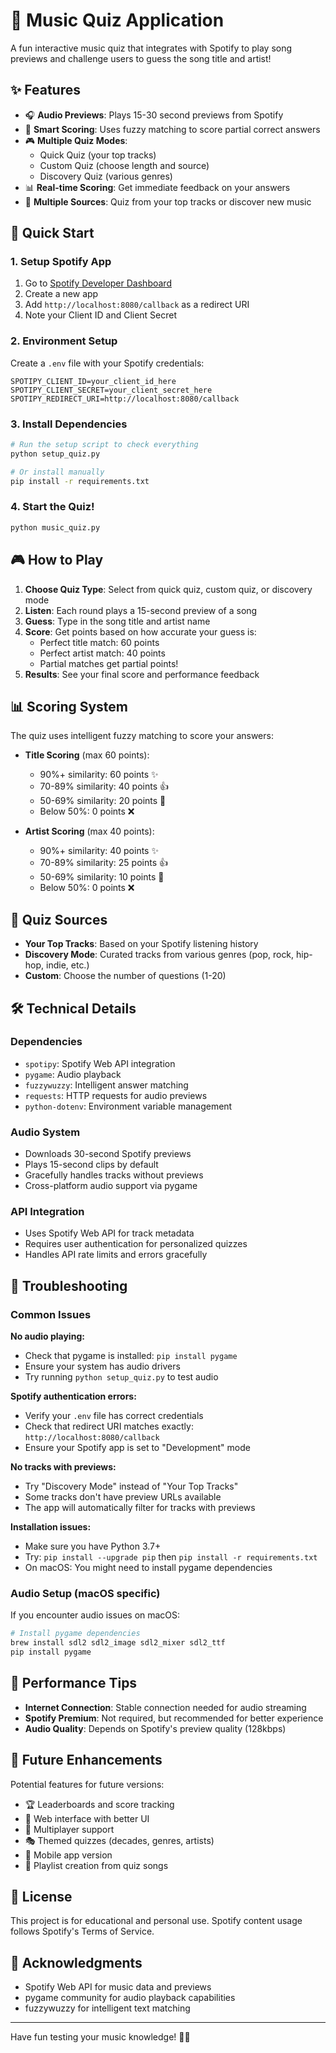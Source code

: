 # 🎵 Music Quiz Application

A fun interactive music quiz that integrates with Spotify to play song previews and challenge users to guess the song title and artist!

## ✨ Features

- 🎧 **Audio Previews**: Plays 15-30 second previews from Spotify
- 🎯 **Smart Scoring**: Uses fuzzy matching to score partial correct answers
- 🎮 **Multiple Quiz Modes**: 
  - Quick Quiz (your top tracks)
  - Custom Quiz (choose length and source)
  - Discovery Quiz (various genres)
- 📊 **Real-time Scoring**: Get immediate feedback on your answers
- 🎵 **Multiple Sources**: Quiz from your top tracks or discover new music

## 🚀 Quick Start

### 1. Setup Spotify App
1. Go to [Spotify Developer Dashboard](https://developer.spotify.com/dashboard)
2. Create a new app
3. Add `http://localhost:8080/callback` as a redirect URI
4. Note your Client ID and Client Secret

### 2. Environment Setup
Create a `.env` file with your Spotify credentials:
```
SPOTIPY_CLIENT_ID=your_client_id_here
SPOTIPY_CLIENT_SECRET=your_client_secret_here
SPOTIPY_REDIRECT_URI=http://localhost:8080/callback
```

### 3. Install Dependencies
```bash
# Run the setup script to check everything
python setup_quiz.py

# Or install manually
pip install -r requirements.txt
```

### 4. Start the Quiz!
```bash
python music_quiz.py
```

## 🎮 How to Play

1. **Choose Quiz Type**: Select from quick quiz, custom quiz, or discovery mode
2. **Listen**: Each round plays a 15-second preview of a song
3. **Guess**: Type in the song title and artist name
4. **Score**: Get points based on how accurate your guess is:
   - Perfect title match: 60 points
   - Perfect artist match: 40 points
   - Partial matches get partial points!
5. **Results**: See your final score and performance feedback

## 📊 Scoring System

The quiz uses intelligent fuzzy matching to score your answers:

- **Title Scoring** (max 60 points):
  - 90%+ similarity: 60 points ✨
  - 70-89% similarity: 40 points 👍
  - 50-69% similarity: 20 points 🤔
  - Below 50%: 0 points ❌

- **Artist Scoring** (max 40 points):
  - 90%+ similarity: 40 points ✨
  - 70-89% similarity: 25 points 👍
  - 50-69% similarity: 10 points 🤔
  - Below 50%: 0 points ❌

## 🎵 Quiz Sources

- **Your Top Tracks**: Based on your Spotify listening history
- **Discovery Mode**: Curated tracks from various genres (pop, rock, hip-hop, indie, etc.)
- **Custom**: Choose the number of questions (1-20)

## 🛠️ Technical Details

### Dependencies
- `spotipy`: Spotify Web API integration
- `pygame`: Audio playback
- `fuzzywuzzy`: Intelligent answer matching
- `requests`: HTTP requests for audio previews
- `python-dotenv`: Environment variable management

### Audio System
- Downloads 30-second Spotify previews
- Plays 15-second clips by default
- Gracefully handles tracks without previews
- Cross-platform audio support via pygame

### API Integration
- Uses Spotify Web API for track metadata
- Requires user authentication for personalized quizzes
- Handles API rate limits and errors gracefully

## 🔧 Troubleshooting

### Common Issues

**No audio playing:**
- Check that pygame is installed: `pip install pygame`
- Ensure your system has audio drivers
- Try running `python setup_quiz.py` to test audio

**Spotify authentication errors:**
- Verify your `.env` file has correct credentials
- Check that redirect URI matches exactly: `http://localhost:8080/callback`
- Ensure your Spotify app is set to "Development" mode

**No tracks with previews:**
- Try "Discovery Mode" instead of "Your Top Tracks"
- Some tracks don't have preview URLs available
- The app will automatically filter for tracks with previews

**Installation issues:**
- Make sure you have Python 3.7+
- Try: `pip install --upgrade pip` then `pip install -r requirements.txt`
- On macOS: You might need to install pygame dependencies

### Audio Setup (macOS specific)
If you encounter audio issues on macOS:
```bash
# Install pygame dependencies
brew install sdl2 sdl2_image sdl2_mixer sdl2_ttf
pip install pygame
```

## 🎯 Performance Tips

- **Internet Connection**: Stable connection needed for audio streaming
- **Spotify Premium**: Not required, but recommended for better experience
- **Audio Quality**: Depends on Spotify's preview quality (128kbps)

## 🔮 Future Enhancements

Potential features for future versions:
- 🏆 Leaderboards and score tracking
- 🎨 Web interface with better UI
- 🎪 Multiplayer support
- 🎭 Themed quizzes (decades, genres, artists)
- 📱 Mobile app version
- 🔄 Playlist creation from quiz songs

## 📄 License

This project is for educational and personal use. Spotify content usage follows Spotify's Terms of Service.

## 🙏 Acknowledgments

- Spotify Web API for music data and previews
- pygame community for audio playback capabilities
- fuzzywuzzy for intelligent text matching

---

Have fun testing your music knowledge! 🎵🎉
